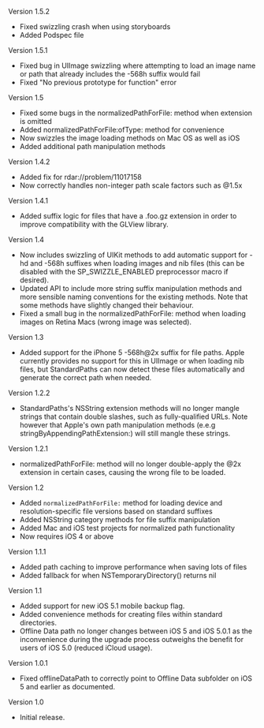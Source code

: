 Version 1.5.2

- Fixed swizzling crash when using storyboards
- Added Podspec file

Version 1.5.1

- Fixed bug in UIImage swizzling where attempting to load an image name or path that already includes the -568h suffix would fail
- Fixed "No previous prototype for function" error 

Version 1.5

- Fixed some bugs in the normalizedPathForFile: method when extension is omitted
- Added normalizedPathForFile:ofType: method for convenience
- Now swizzles the image loading methods on Mac OS as well as iOS
- Added additional path manipulation methods

Version 1.4.2

- Added fix for rdar://problem/11017158
- Now correctly handles non-integer path scale factors such as @1.5x

Version 1.4.1

- Added suffix logic for files that have a .foo.gz extension in order to improve compatibility with the GLView library.

Version 1.4

- Now includes swizzling of UIKit methods to add automatic support for -hd and -568h suffixes when loading images and nib files (this can be disabled with the SP_SWIZZLE_ENABLED preprocessor macro if desired).
- Updated API to include more string suffix manipulation methods and more sensible naming conventions for the existing methods. Note that some methods have slightly changed their behaviour.
- Fixed a small bug in the normalizedPathForFile: method when loading images on Retina Macs (wrong image was selected).

Version 1.3

- Added support for the iPhone 5 -568h@2x suffix for file paths. Apple currently provides no support for this in UIImage or when loading nib files, but StandardPaths can now detect these files automatically and generate the correct path when needed.

Version 1.2.2

- StandardPaths's NSString extension methods will no longer mangle strings that contain double slashes, such as fully-qualified URLs. Note however that Apple's own path manipulation methods (e.e.g stringByAppendingPathExtension:) will still mangle these strings.

Version 1.2.1

- normalizedPathForFile: method will no longer double-apply the @2x extension in certain cases, causing the wrong file to be loaded.

Version 1.2

- Added `normalizedPathForFile:` method for loading device and resolution-specific file versions based on standard suffixes
- Added NSString category methods for file suffix manipulation
- Added Mac and iOS test projects for normalized path functionality
- Now requires iOS 4 or above

Version 1.1.1

- Added path caching to improve performance when saving lots of files
- Added fallback for when NSTemporaryDirectory() returns nil

Version 1.1

- Added support for new iOS 5.1 mobile backup flag.
- Added convenience methods for creating files within standard directories.
- Offline Data path no longer changes between iOS 5 and iOS 5.0.1 as the inconvenience during the upgrade process outweighs the benefit for users of iOS 5.0 (reduced iCloud usage).

Version 1.0.1

- Fixed offlineDataPath to correctly point to Offline Data subfolder on iOS 5 and earlier as documented.

Version 1.0

- Initial release.